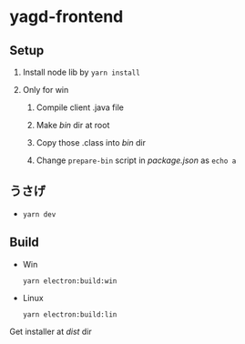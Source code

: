 # yagd-frontend

## Setup

1.  Install node lib by `yarn install`

2. Only for win
    1. Compile client .java file

    2. Make _bin_ dir at root

    3. Copy those .class into _bin_ dir

    4. Change `prepare-bin` script in _package.json_ as `echo a`


## うさげ

-   `yarn dev`

## Build

-   Win

    `yarn electron:build:win`

-   Linux

    `yarn electron:build:lin`

Get installer at *dist* dir
